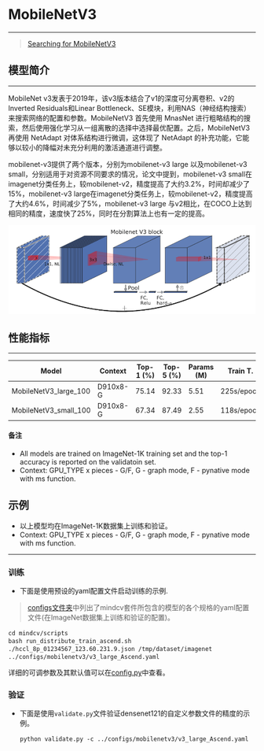 # MobileNetV3

***
> [Searching for MobileNetV3](https://arxiv.org/pdf/1905.02244v5.pdf)

## 模型简介

***
MobileNet v3发表于2019年，该v3版本结合了v1的深度可分离卷积、v2的Inverted Residuals和Linear Bottleneck、SE模块，利用NAS（神经结构搜索）来搜索网络的配置和参数。MobileNetV3 首先使用 MnasNet 进行粗略结构的搜索，然后使用强化学习从一组离散的选择中选择最优配置。之后，MobileNetV3 再使用 NetAdapt 对体系结构进行微调，这体现了 NetAdapt 的补充功能，它能够以较小的降幅对未充分利用的激活通道进行调整。

mobilenet-v3提供了两个版本，分别为mobilenet-v3 large 以及mobilenet-v3 small，分别适用于对资源不同要求的情况，论文中提到，mobilenet-v3 small在imagenet分类任务上，较mobilenet-v2，精度提高了大约3.2%，时间却减少了15%，mobilenet-v3 large在imagenet分类任务上，较mobilenet-v2，精度提高了大约4.6%，时间减少了5%，mobilenet-v3 large 与v2相比，在COCO上达到相同的精度，速度快了25%，同时在分割算法上也有一定的提高。

![](./MobileNetV3_Block.png)

## 性能指标

***

| Model                 | Context  | Top-1 (%) | Top-5 (%) | Params (M) | Train T.   | Infer T. | Download  | Config  | Log     |
| --------------------- | -------- | --------- | --------- | ---------- | ---------- | -------- | --------- | ------- | ------- |
| MobileNetV3_large_100 | D910x8-G | 75.14     | 92.33     | 5.51       | 225s/epoch |          | [model]() | [cfg]() | [log]() |
| MobileNetV3_small_100 | D910x8-G | 67.34     | 87.49     | 2.55       | 118s/epoch |          | [model]() | [cfg]() | [log]() |

#### 备注

- All models are trained on ImageNet-1K training set and the top-1 accuracy is reported on the validatoin set.
- Context: GPU_TYPE x pieces - G/F, G - graph mode, F - pynative mode with ms function.  

## 示例

- 以上模型均在ImageNet-1K数据集上训练和验证。
- Context: GPU_TYPE x pieces - G/F, G - graph mode, F - pynative mode with ms function.  

***

### 训练

- 下面是使用预设的yaml配置文件启动训练的示例.

> [configs文件夹](../../configs)中列出了mindcv套件所包含的模型的各个规格的yaml配置文件(在ImageNet数据集上训练和验证的配置)。

  ```shell
cd mindcv/scripts
bash run_distribute_train_ascend.sh ./hccl_8p_01234567_123.60.231.9.json /tmp/dataset/imagenet ../configs/mobilenetv3/v3_large_Ascend.yaml
  ```

详细的可调参数及其默认值可以在[config.py](../../config.py)中查看。

### 验证

- 下面是使用`validate.py`文件验证densenet121的自定义参数文件的精度的示例。

  ```shell
  python validate.py -c ../configs/mobilenetv3/v3_large_Ascend.yaml
  ```
